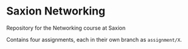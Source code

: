 # Saxion Networking
Repository for the Networking course at Saxion

Contains four assignments, each in their own branch as `assignment/X`.
